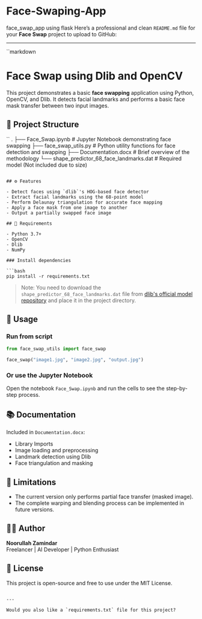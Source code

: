 # Face-Swaping-App
face_swap_app using flask 
Here’s a professional and clean `README.md` file for your **Face Swap** project to upload to GitHub:

---

``markdown
# Face Swap using Dlib and OpenCV

This project demonstrates a basic **face swapping** application using Python, OpenCV, and Dlib. It detects facial landmarks and performs a basic face mask transfer between two input images.

## 📁 Project Structure

``
.
├── Face_Swap.ipynb           # Jupyter Notebook demonstrating face swapping
├── face_swap_utils.py        # Python utility functions for face detection and swapping
├── Documentation.docx        # Brief overview of the methodology
└── shape_predictor_68_face_landmarks.dat  # Required model (Not included due to size)
```

## ⚙️ Features

- Detect faces using `dlib`'s HOG-based face detector
- Extract facial landmarks using the 68-point model
- Perform Delaunay triangulation for accurate face mapping
- Apply a face mask from one image to another
- Output a partially swapped face image

## 🧠 Requirements

- Python 3.7+
- OpenCV
- Dlib
- NumPy

### Install dependencies

```bash
pip install -r requirements.txt
```

> Note: You need to download the `shape_predictor_68_face_landmarks.dat` file from [dlib's official model repository](http://dlib.net/files/shape_predictor_68_face_landmarks.dat.bz2) and place it in the project directory.

## 📝 Usage

### Run from script
```python
from face_swap_utils import face_swap

face_swap("image1.jpg", "image2.jpg", "output.jpg")
```

### Or use the Jupyter Notebook
Open the notebook `Face_Swap.ipynb` and run the cells to see the step-by-step process.

## 📚 Documentation

Included in `Documentation.docx`:
- Library Imports
- Image loading and preprocessing
- Landmark detection using Dlib
- Face triangulation and masking

## 🚧 Limitations

- The current version only performs partial face transfer (masked image).
- The complete warping and blending process can be implemented in future versions.

## 👨‍💻 Author

**Noorullah Zamindar**  
Freelancer | AI Developer | Python Enthusiast

## 📝 License

This project is open-source and free to use under the MIT License.
```

---

Would you also like a `requirements.txt` file for this project?

